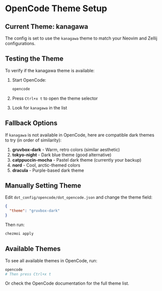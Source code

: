 # OpenCode Theme Setup

## Current Theme: kanagawa

The config is set to use the `kanagawa` theme to match your Neovim and Zellij configurations.

## Testing the Theme

To verify if the kanagawa theme is available:

1. Start OpenCode:
   ```bash
   opencode
   ```

2. Press `Ctrl+x t` to open the theme selector

3. Look for `kanagawa` in the list

## Fallback Options

If `kanagawa` is not available in OpenCode, here are compatible dark themes to try (in order of similarity):

1. **gruvbox-dark** - Warm, retro colors (similar aesthetic)
2. **tokyo-night** - Dark blue theme (good alternative)
3. **catppuccin-mocha** - Pastel dark theme (currently your backup)
4. **nord** - Cool, arctic-themed colors
5. **dracula** - Purple-based dark theme

## Manually Setting Theme

Edit `dot_config/opencode/dot_opencode.json` and change the theme field:

```json
{
  "theme": "gruvbox-dark"
}
```

Then run:
```bash
chezmoi apply
```

## Available Themes

To see all available themes in OpenCode, run:

```bash
opencode
# Then press Ctrl+x t
```

Or check the OpenCode documentation for the full theme list.
